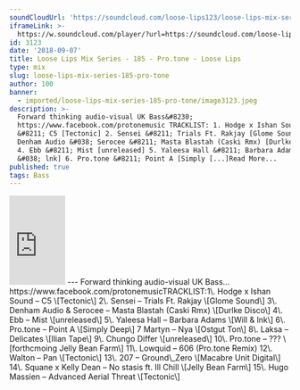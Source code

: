 ```yaml
---
soundCloudUrl: 'https://soundcloud.com/loose-lips123/loose-lips-mix-series-185-protone'
iframeLink: >-
  https://w.soundcloud.com/player/?url=https://soundcloud.com/loose-lips123/loose-lips-mix-series-185-protone&color=00aabb&auto_play=false&hide_related=false&show_comments=true&show_user=true&show_reposts=false
id: 3123
date: '2018-09-07'
title: Loose Lips Mix Series - 185 - Pro.tone - Loose Lips
type: mix
slug: loose-lips-mix-series-185-pro-tone
author: 100
banner:
  - imported/loose-lips-mix-series-185-pro-tone/image3123.jpeg
description: >-
  Forward thinking audio-visual UK Bass&#8230;
  https://www.facebook.com/protonemusic TRACKLIST: 1. Hodge x Ishan Sound
  &#8211; C5 [Tectonic] 2. Sensei &#8211; Trials Ft. Rakjay [Glome Sound] 3.
  Denham Audio &#038; Serocee &#8211; Masta Blastah (Caski Rmx) [Durlke Disco]
  4. Ebb &#8211; Mist [unreleased] 5. Yaleesa Hall &#8211; Barbara Adams [Will
  &#038; lnk] 6. Pro.tone &#8211; Point A [Simply [...]Read More...
published: true
tags: Bass
---
```

<iframe id="sc-widget" title="title" width="100" height="160" scrolling="no" frameborder="yes" allow="autoplay" src="https://w.soundcloud.com/player/?url=https://soundcloud.com/loose-lips123/loose-lips-mix-series-185-protone&amp;color=00aabb&amp;auto_play=false&amp;hide_related=false&amp;show_comments=true&amp;show_user=true&amp;show_reposts=false"></iframe>
---
Forward thinking audio-visual UK Bass…https://www.facebook.com/protonemusicTRACKLIST:1\. Hodge x Ishan Sound – C5 \[Tectonic\]  
2\. Sensei – Trials Ft. Rakjay \[Glome Sound\]  
3\. Denham Audio & Serocee – Masta Blastah (Caski Rmx) \[Durlke Disco\]  
4\. Ebb – Mist \[unreleased\]  
5\. Yaleesa Hall – Barbara Adams \[Will & lnk\]  
6\. Pro.tone – Point A \[Simply Deep\]  
7 Martyn – Nya \[Ostgut Ton\]  
8\. Laksa – Delicates \[Ilian Tape\]  
9\. Chungo Differ \[unreleased\]  
10\. Pro.tone – ??? \[forthcmoing Jelly Bean Farm\]  
11\. Lowquid – 606 (Pro.tone Remix)  
12\. Walton – Pan \[Tectonic\]  
13\. 207 – Ground\_Zero \[Macabre Unit Digital\]  
14\. Squane x Kelly Dean – No stasis ft. Ill Chill \[Jelly Bean Farm\]  
15\. Hugo Massien – Advanced Aerial Threat \[Tectonic\]